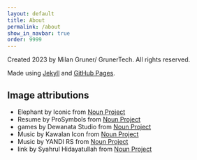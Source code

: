 ```yaml
---
layout: default
title: About
permalink: /about
show_in_navbar: true
order: 9999
---
```


Created 2023 by Milan Gruner/ GrunerTech. All rights reserved.

Made using [Jekyll](https://jekyllrb.com/) and [GitHub Pages](https://pages.github.com/).

## Image attributions
* Elephant by Iconic from <a href="https://thenounproject.com/browse/icons/term/elephant/" target="_blank" title="Elephant Icons">Noun Project</a>
* Resume by ProSymbols from <a href="https://thenounproject.com/browse/icons/term/resume/" target="_blank" title="Resume Icons">Noun Project</a>
* games by Dewanata Studio from <a href="https://thenounproject.com/browse/icons/term/games/" target="_blank" title="games Icons">Noun Project</a>
* Music by Kawalan Icon from <a href="https://thenounproject.com/browse/icons/term/music/" target="_blank" title="Music Icons">Noun Project</a>
* Music by YANDI RS from <a href="https://thenounproject.com/browse/icons/term/music/" target="_blank" title="Music Icons">Noun Project</a>
* link by Syahrul Hidayatullah from <a href="https://thenounproject.com/browse/icons/term/link/" target="_blank" title="link Icons">Noun Project</a>
